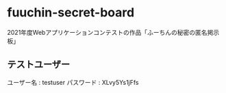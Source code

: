 # fuuchin-secret-board
2021年度Webアプリケーションコンテストの作品「ふーちんの秘密の匿名掲示板」

## テストユーザー

ユーザー名 : testuser
パスワード : XLvy5Ys1jFfs
